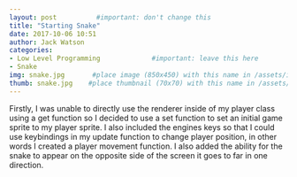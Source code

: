 ```yaml
---
layout: post          #important: don't change this
title: "Starting Snake"
date: 2017-10-06 10:51
author: Jack Watson
categories:
- Low Level Programming             #important: leave this here
- Snake
img: snake.jpg       #place image (850x450) with this name in /assets/img/blog/
thumb: snake.jpg    #place thumbnail (70x70) with this name in /assets/img/blog/thumbs/
---
```


<!--more-->
Firstly, I was unable to directly use the renderer inside of my player class using a get function so I decided to use a set function
to set an initial game sprite to my player sprite. I also included the engines keys so that I could use keybindings in my update function
to change player position, in other words I created a player movement function. I also added the ability for the snake to appear on the
opposite side of the screen it goes to far in one direction. 
